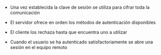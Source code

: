 - Una vez establecida la clave de sesión se utiliza para cifrar toda la comunicación
    
- El servidor ofrece en orden los métodos de autenticación disponibles
    
- El cliente los rechaza hasta que encuentra uno a utilizar
    
- Cuando el usuario se ha autenticado satisfactoriamente se abre una sesión en el equipo remoto